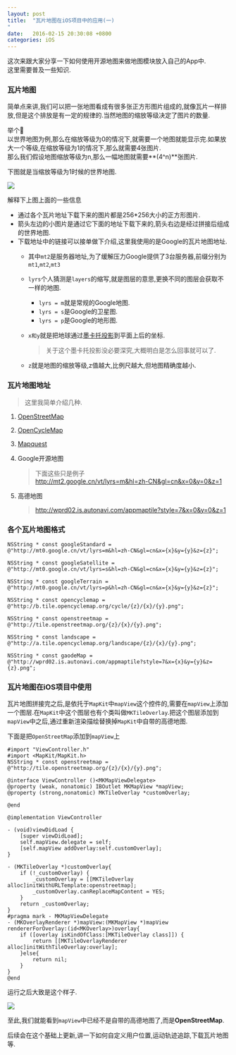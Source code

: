 ```yaml
---
layout: post
title:  "瓦片地图在iOS项目中的应用(一)
"
date:   2016-02-15 20:30:08 +0800
categories: iOS
---
```

这次来跟大家分享一下如何使用开源地图来做地图模块放入自己的App中.  
这里需要普及一些知识.

### 瓦片地图
简单点来讲,我们可以把一张地图看成有很多张正方形图片组成的,就像瓦片一样排放,但是这个排放是有一定的规律的.当然地图的缩放等级决定了图片的数量.  

举个🌰  
以世界地图为例,那么在缩放等级为0的情况下,就需要一个地图就能显示完.如果放大一个等级,在缩放等级为1的情况下,那么就需要4张图片.  
那么我们假设地图缩放等级为n,那么一幅地图就需要**(4^n)**张图片.  

下图就是当缩放等级为1时候的世界地图.  

![](http://oclnty4pg.bkt.clouddn.com/%E7%93%A6%E7%89%87%E5%9C%B0%E5%9B%BE%E6%8B%BC%E6%8E%A5.png)  

解释下上图上面的一些信息   

- 通过各个瓦片地址下载下来的图片都是256*256大小的正方形图片.
- 箭头左边的小图片是通过它下面的地址下载下来的,箭头右边是经过拼接后组成的世界地图.
- 下载地址中的链接可以接单做下介绍,这里我使用的是Google的瓦片地图地址.
	- 其中`mt2`是服务器地址,为了缓解压力Google提供了3台服务器,前缀分别为`mt1`,`mt2`,`mt3`
	- `lyrs`个人猜测是`layers`的缩写,就是图层的意思,更换不同的图层会获取不一样的地图.
		- `lyrs = m`就是常规的Google地图.
		- `lyrs = s`是Google的卫星图.
		- `lyrs = p`是Google的地形图.
	- `x和y`就是把地球通过[墨卡托投影](https://zh.wikipedia.org/wiki/%E9%BA%A5%E5%8D%A1%E6%89%98%E6%8A%95%E5%BD%B1%E6%B3%95)到平面上后的坐标.  
	
		> 关于这个墨卡托投影没必要深究,大概明白是怎么回事就可以了.
	- `z`就是地图的缩放等级,z值越大,比例尺越大,但地图精确度越小.
	
### 瓦片地图地址
> 这里我简单介绍几种.  

1. [OpenStreetMap](http://www.openstreetmap.org/)
2. [OpenCycleMap](https://www.opencyclemap.org/)
3. [Mapquest](https://www.mapquest.com/)
4. Google开源地图  

	>下面这些只是例子  
	http://mt2.google.cn/vt/lyrs=m&hl=zh-CN&gl=cn&x=0&y=0&z=1
	
5. 高德地图
	> http://wprd02.is.autonavi.com/appmaptile?style=7&x=0&y=0&z=1

### 各个瓦片地图格式
	NSString * const googleStandard = @"http://mt0.google.cn/vt/lyrs=m&hl=zh-CN&gl=cn&x={x}&y={y}&z={z}";
	
	NSString * const googleSatellite = @"http://mt0.google.cn/vt/lyrs=s&hl=zh-CN&gl=cn&x={x}&y={y}&z={z}";
	
	NSString * const googleTerrain = @"http://mt0.google.cn/vt/lyrs=p&hl=zh-CN&gl=cn&x={x}&y={y}&z={z}";
	
	NSString * const opencyclemap = @"http://b.tile.opencyclemap.org/cycle/{z}/{x}/{y}.png";
	
	NSString * const openstreetmap = @"http://tile.openstreetmap.org/{z}/{x}/{y}.png";
	
	NSString * const landscape = @"http://a.tile.opencyclemap.org/landscape/{z}/{x}/{y}.png";
	
	NSString * const gaodeMap = @"http://wprd02.is.autonavi.com/appmaptile?style=7&x={x}&y={y}&z={z}.png";
	
	
### 瓦片地图在iOS项目中使用
瓦片地图拼接完之后,是依托于`MapKit`中`mapView`这个控件的,需要在`mapView`上添加一个图层.在`MapKit`中这个图层也有个类叫做`MKTileOverlay`.把这个图层添加到`mapView`中之后,通过重新渲染描绘替换掉`MapKit`中自带的高德地图.  

下面是把`OpenStreetMap`添加到`mapView`上

	#import "ViewController.h"
	#import <MapKit/MapKit.h>
	NSString * const openstreetmap = @"http://tile.openstreetmap.org/{z}/{x}/{y}.png";
	
	@interface ViewController ()<MKMapViewDelegate>
	@property (weak, nonatomic) IBOutlet MKMapView *mapView;
	@property (strong,nonatomic) MKTileOverlay *customOverlay;
	
	@end
	
	@implementation ViewController
	
	- (void)viewDidLoad {
	    [super viewDidLoad];
	    self.mapView.delegate = self;
	    [self.mapView addOverlay:self.customOverlay];
	}
	
	- (MKTileOverlay *)customOverlay{
	    if (!_customOverlay) {
	        _customOverlay = [[MKTileOverlay alloc]initWithURLTemplate:openstreetmap];
	        _customOverlay.canReplaceMapContent = YES;
	    }
	    return _customOverlay;
	}
	#pragma mark - MKMapViewDelegate
	- (MKOverlayRenderer *)mapView:(MKMapView *)mapView rendererForOverlay:(id<MKOverlay>)overlay{
	    if ([overlay isKindOfClass:[MKTileOverlay class]]) {
	        return [[MKTileOverlayRenderer alloc]initWithTileOverlay:overlay];
	    }else{
	        return nil;
	    }
	}
	@end
	
运行之后大致是这个样子.	

![](http://oclnty4pg.bkt.clouddn.com/Simulator%20Screen%20Shot%202017%E5%B9%B43%E6%9C%881%E6%97%A5%2013.43.08.png?imageView3/w/750)
	
至此,我们就能看到`mapView`中已经不是自带的高德地图了,而是**OpenStreetMap**.  

后续会在这个基础上更新,讲一下如何自定义用户位置,运动轨迹追踪,下载瓦片地图等.